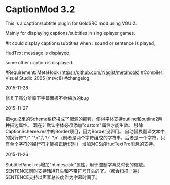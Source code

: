# CaptionMod 3.2

This is a caption/subtitle plugin for GoldSRC mod using VGUI2.

Mainly for displaying captions/subtitles in singleplayer games.

#It could display captions/subtitles when :
  sound or sentence is played,

  HudText message is displayed,

  some other caption is displayed.

#Requirement:
  MetaHook (https://github.com/Nagist/metahook)
#Compiler:
  Visual Studio 2005 (msvc8)
#changelog:

2015-11-28

修复了高分辨率下字幕面板不会缩放的bug

2015-11-27

把vgui2里的Scheme系统换成了起源的那套，使得字体支持outline和outline2两种描边属性。
现在非默认字体必须添加"custom"属性才能生效。
移除CaptionScheme.res中的Border项目，因为Border没卵用。
自动替换翻译文本中的换行符"\r" "\n"为'\r' '\n'（前者是两个字符组成的字符串，后者是一个字符，只有单个字符的换行符才能被正确识别）
增加对CS的HudTextPro消息的支持。

2015-11-26

SubtitlePanel.res增加"htimescale"属性，用于控制字幕总时长的缩放。
SENTENCE同时支持!和#开头和不带符号开头的了。（都会扫描一遍）
SENTENCE支持以声音总长度作为字幕时间了。
